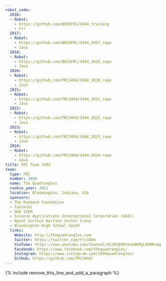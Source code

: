 ```yaml
---
robot_code:
  2016:
  - Robot:
    - https://github.com/BHSSFRC/3494_training
    - C++
  2017:
  - Robot:
    - https://github.com/BHSSFRC/3494_2017_repo
    - Java
  2018:
  - Robot:
    - https://github.com/BHSSFRC/3494_2018_repo
    - Java
  2020:
  - Robot:
    - https://github.com/FRC3494/3494_2020_repo
    - Java
  2021:
  - Robot:
    - https://github.com/FRC3494/3494_2021_repo
    - Java
  2022:
  - Robot:
    - https://github.com/FRC3494/3494_2022_repo
    - Java
  2023:
  - Robot:
    - https://github.com/FRC3494/3494_2023_repo
    - Java
  2024:
  - Robot:
    - https://github.com/FRC3494/3494-2024-repo
    - Java
title: FRC Team 3494
team:
  type: FRC
  number: 3494
  name: The Quadrangles
  rookie_year: 2011
  location: Bloomington, Indiana, USA
  sponsors:
  - The Raymond Foundation
  - Fastenal
  - DOD STEM
  - Science Applications International Corporation (SAIC)
  - Naval Surface Warfare Center Crane
  - Bloomington High School South
  links:
    Website: http://thequadrangles.com
    Twitter: https://twitter.com/frc3494
    YouTube: https://www.youtube.com/channel/UCcMJW4PeSuk8KMyLKUNRs6g
    Facebook: https://www.facebook.com/thequadrangles/
    Instagram: https://www.instagram.com/3494quadrangles/
    GitHub: https://github.com/FRC3494/
---
```


{% include remove_this_line_and_add_a_paragraph %}
